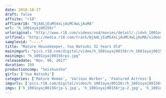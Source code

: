```yaml
---
date: 2018-10-27
draft: false
affsite: "r18"
afflinkr18: "NjA4LjEuMS4xLjAuMC4wLjAuMA"
url: "h_1001oyaj00156r"
urloriginal: "http://www.r18.com/videos/vod/movies/detail/-/id=h_1001oyaj00156r"
urlfinal: "http://media.r18.com/track/NjA4LjEuMS4xLjAuMC4wLjAuMA/videos/vod/movies/detail/-/id=h_1001oyaj00156r"
samplevid: "----"
title: "Mature Housekeeper, Yua Natsuki 32 Years Old"
mainimgurl: "pics.r18.com/digital/video/h_1001oyaj00156r/h_1001oyaj00156rps.jpg"
mainimgs: "h_1001oyaj00156rps.jpg"
releasedate: "Nov. 06, 2017"
duration: 100
productioncomp: "Seishunsha"
girls: ['Yua Natsuki']
categories: ['Mature Woman', 'Various Worker', 'Featured Actress']
imgurls: ['pics.r18.com/digital/video/h_1001oyaj00156r/h_1001oyaj00156rjp-1.jpg', 'pics.r18.com/digital/video/h_1001oyaj00156r/h_1001oyaj00156rjp-2.jpg', 'pics.r18.com/digital/video/h_1001oyaj00156r/h_1001oyaj00156rjp-3.jpg', 'pics.r18.com/digital/video/h_1001oyaj00156r/h_1001oyaj00156rjp-4.jpg', 'pics.r18.com/digital/video/h_1001oyaj00156r/h_1001oyaj00156rjp-5.jpg', 'pics.r18.com/digital/video/h_1001oyaj00156r/h_1001oyaj00156rjp-6.jpg', 'pics.r18.com/digital/video/h_1001oyaj00156r/h_1001oyaj00156rjp-7.jpg', 'pics.r18.com/digital/video/h_1001oyaj00156r/h_1001oyaj00156rjp-8.jpg', 'pics.r18.com/digital/video/h_1001oyaj00156r/h_1001oyaj00156rjp-9.jpg', 'pics.r18.com/digital/video/h_1001oyaj00156r/h_1001oyaj00156rjp-10.jpg', 'pics.r18.com/digital/video/h_1001oyaj00156r/h_1001oyaj00156rjp-11.jpg', 'pics.r18.com/digital/video/h_1001oyaj00156r/h_1001oyaj00156rjp-12.jpg', 'pics.r18.com/digital/video/h_1001oyaj00156r/h_1001oyaj00156rjp-13.jpg', 'pics.r18.com/digital/video/h_1001oyaj00156r/h_1001oyaj00156rjp-14.jpg', 'pics.r18.com/digital/video/h_1001oyaj00156r/h_1001oyaj00156rjp-15.jpg', 'pics.r18.com/digital/video/h_1001oyaj00156r/h_1001oyaj00156rjp-16.jpg', 'pics.r18.com/digital/video/h_1001oyaj00156r/h_1001oyaj00156rjp-17.jpg', 'pics.r18.com/digital/video/h_1001oyaj00156r/h_1001oyaj00156rjp-18.jpg', 'pics.r18.com/digital/video/h_1001oyaj00156r/h_1001oyaj00156rjp-19.jpg', 'pics.r18.com/digital/video/h_1001oyaj00156r/h_1001oyaj00156rjp-20.jpg']
imgs: ['h_1001oyaj00156rjp-1.jpg', 'h_1001oyaj00156rjp-2.jpg', 'h_1001oyaj00156rjp-3.jpg', 'h_1001oyaj00156rjp-4.jpg', 'h_1001oyaj00156rjp-5.jpg', 'h_1001oyaj00156rjp-6.jpg', 'h_1001oyaj00156rjp-7.jpg', 'h_1001oyaj00156rjp-8.jpg', 'h_1001oyaj00156rjp-9.jpg', 'h_1001oyaj00156rjp-10.jpg', 'h_1001oyaj00156rjp-11.jpg', 'h_1001oyaj00156rjp-12.jpg', 'h_1001oyaj00156rjp-13.jpg', 'h_1001oyaj00156rjp-14.jpg', 'h_1001oyaj00156rjp-15.jpg', 'h_1001oyaj00156rjp-16.jpg', 'h_1001oyaj00156rjp-17.jpg', 'h_1001oyaj00156rjp-18.jpg', 'h_1001oyaj00156rjp-19.jpg', 'h_1001oyaj00156rjp-20.jpg']
---
```

